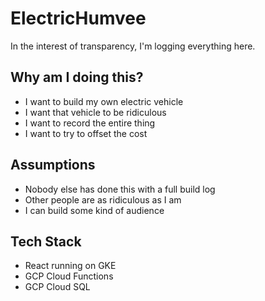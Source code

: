 # ElectricHumvee

In the interest of transparency, I'm logging everything here.

## Why am I doing this?

- I want to build my own electric vehicle
- I want that vehicle to be ridiculous
- I want to record the entire thing
- I want to try to offset the cost

## Assumptions

- Nobody else has done this with a full build log
- Other people are as ridiculous as I am
- I can build some kind of audience

## Tech Stack

- React running on GKE
- GCP Cloud Functions
- GCP Cloud SQL
